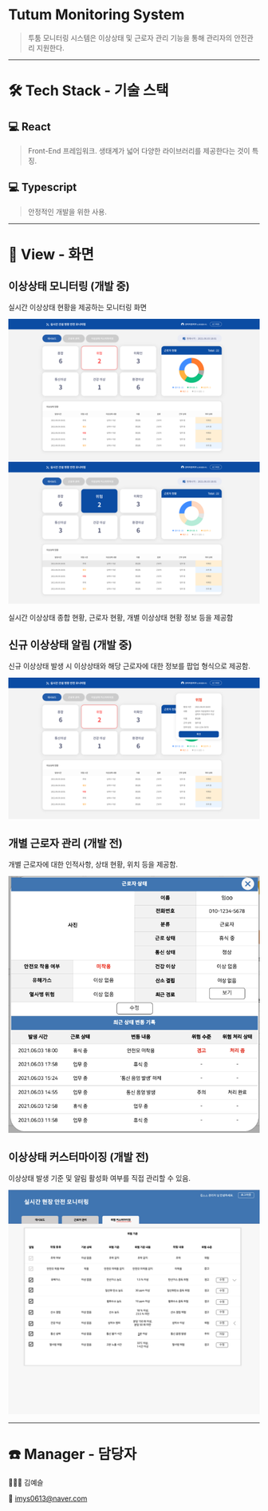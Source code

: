 # Tutum Monitoring System
> 투툼 모니터링 시스템은 이상상태 및 근로자 관리 기능을 통해 관리자의 안전관리 지원한다.

---
# 🛠 Tech Stack - 기술 스택

## 💻 React

> Front-End 프레임워크. 생태계가 넓어 다양한 라이브러리를 제공한다는 것이 특징.

## 💻 Typescript

> 안정적인 개발을 위한 사용.

---
# 📜 View - 화면


## 이상상태 모니터링 (개발 중)

 실시간 이상상태 현황을 제공하는 모니터링 화면

![monitoring1](img/PPT1.메인.png)
![monitoring2](img/PPT3.메인-선택시.png)

 실시간 이상상태 종합 현황, 근로자 현황, 개별 이상상태 현황 정보 등을 제공함

## 신규 이상상태 알림 (개발 중)

 신규 이상상태 발생 시 이상상태와 해당 근로자에 대한 정보를 팝업 형식으로 제공함.

![notify](img/PPT1.메인-팝업.png)

 
## 개별 근로자 관리 (개발 전)

 개별 근로자에 대한 인적사항, 상태 현황, 위치 등을 제공함.
 
 ![personnel](img/noname03.jpg)


## 이상상태 커스터마이징 (개발 전)

이상상태 발생 기준 및 알림 활성화 여부를 직접 관리할 수 있음.

![customizing](img/noname05.jpg)

---

# ☎️  Manager - 담당자

**👩🏻‍💻**  김예슬

📧  imys0613@naver.com